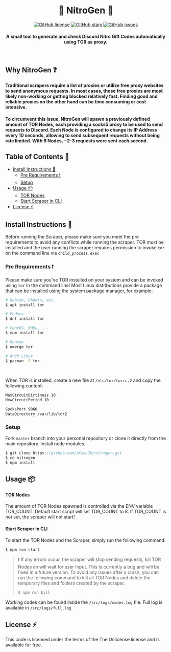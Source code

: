 

<center>
    <h1>🤖 NitroGen 🤖</h1>
</center>

<center>

 [![GitHub license](https://img.shields.io/github/license/iKasu2k/nitrogen?style=flat)](https://github.com/iKasu2k/nitrogen) [![GitHub stars](https://img.shields.io/github/stars/iKasu2k/nitrogen?style=flat)](https://github.com/iKasu2k/nitrogen/stargazers) [![GitHub issues](https://img.shields.io/github/issues/iKasu2k/nitrogen?style=flat)](https://github.com/iKasu2k/nitrogen/issues)

</center>

<center>
    <h4>A small tool to generate and check Discord Nitro Gift Codes automatically using TOR as proxy. </h4></h1>
</center>
<br />

## Why NitroGen :question:
#### Traditional scrapers require a list of proxies or utilize free proxy websites to send anonymous requests. In most cases, those free proxies are most likely non-working or getting blocked relatively fast. Finding good and reliable proxies on the other hand can be time consuming or cost intensive.

#### To circumvent this issue, NitroGen will spawn a previously defined amount of TOR Nodes, each providing a socks5 proxy to be used to send requests to Discord. Each Node is configured to change its IP Address every 10 seconds, allowing to send subsequent requests without being rate limited. With 8 Nodes, ~2-3 requests were sent each second.

## Table of Contents :book:
- [Install Instructions :wrench:](#install-instructions-wrench)
  - [Pre Requirements :exclamation:](#pre-requirements-exclamation)
  - [Setup](#setup)
- [Usage :package:](#usage-package)
    - [TOR Nodes](#tor-nodes)
    - [Start Scraper in CLI](#start-scraper-in-cli)
- [License :zap:](#license-zap)

## Install Instructions :wrench:
Before running the Scraper, please make sure you meet the pre requirements to avoid any conflicts while running the scraper. 
TOR must be installed and the user running the scraper requires permission to invoke `tor` on the command line via `child_process.exec`
### Pre Requirements :exclamation:
Please make sure you've TOR installed on your system and can be invoked using `tor` in the command line!
Most Linux distributions provide a package that can be installed using the system package manager, for example: 

```sh
# Debian, Ubuntu, etc.
$ apt install tor
```
```sh
# Fedora
$ dnf install tor
```
```sh
# CentOS, RHEL, ...
$ yum install tor
```
```sh
# Gentoo
$ emerge tor
```
```sh
# Arch Linux
$ pacman -S tor
```
<br />

When TOR is installed, create a new file at `/etc/tor/torrc.2` and copy the following content:
```bash
MaxCircuitDirtiness 10
NewCircuitPeriod 10

SocksPort 9060
DataDirectory /var/lib/tor2
```

### Setup
Fork `master` branch into your personal repository or clone it directly from the main repository. Install node modules.

```javascript
$ git clone https://github.com/iKasu2k/nitrogen.git
$ cd nitrogen
$ npm install
```

## Usage :package:
#### TOR Nodes
The amount of TOR Nodes spawned is controlled via the ENV variable TOR_COUNT. Default start script will set TOR_COUNT to 8. If TOR_COUNT is not set, the scraper will not start!

#### Start Scraper in CLI
To start the TOR Nodes and the Scraper, simply run the following command:
```sh
$ npm run start
```

> :exclamation: If any errors occur, the scraper will stop sending requests, kill TOR Nodes an will wait for user Input. This is currently a bug and will be fixed in a future version.
To avoid any issues after a crash, you can run the following command to kill all TOR Nodes and delete the temporary files and folders created by the scraper.
> ```sh
> $ npm run kill
> ```
Working codes can be found inside the `/src/logs/codes.log` file. Full log is available in `/src/logs/full.log`


## License :zap:
This code is licensed under the terms of the The Unlicense license and is available for free.